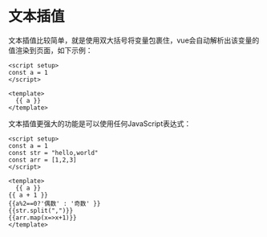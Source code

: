 # 文本插值

文本插值比较简单，就是使用双大括号将变量包裹住，vue会自动解析出该变量的值渲染到页面，如下示例：

```vue
<script setup>
const a = 1
</script>

<template>
  {{ a }}
</template>
```

文本插值更强大的功能是可以使用任何JavaScript表达式：

```vue
<script setup>
const a = 1
const str = "hello,world"
const arr = [1,2,3]
</script>

<template>
  {{ a }}
{{ a + 1 }}
{{a%2==0?'偶数' : '奇数' }}
{{str.split(",")}}
{{arr.map(x=>x+1)}}
</template>
```


